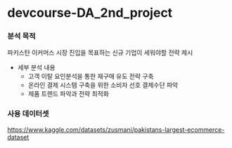 # devcourse-DA_2nd_project
### 분석 목적
파키스탄 이커머스 시장 진입을 목표하는 신규 기업이 세워야할 전략 제시
- 세부 분석 내용
  - 고객 이탈 요인분석을 통한 재구매 유도 전략 구축
  - 온라인 결제 시스템 구축을 위한 소비자 선호 결제수단 파악
  - 제품 트렌드 파악과 전략 최적화

### 사용 데이터셋
https://www.kaggle.com/datasets/zusmani/pakistans-largest-ecommerce-dataset

